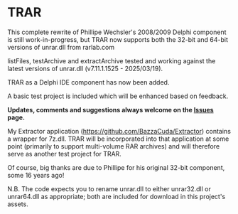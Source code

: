 # TRAR
 
This complete rewrite of Phillipe Wechsler's 2008/2009 Delphi component is still work-in-progress, but TRAR now supports both the 32-bit and 64-bit versions of unrar.dll from rarlab.com

listFiles, testArchive and extractArchive tested and working against the latest versions of unrar.dll (v7.11.1.1525 - 2025/03/19).

TRAR as a Delphi IDE component has now been added.

A basic test project is included which will be enhanced based on feedback.

**Updates, comments and suggestions always welcome on the [Issues](https://github.com/BazzaCuda/TRARunrar/issues) page.**

My Extractor application (https://github.com/BazzaCuda/Extractor) contains a wrapper for 7z.dll. TRAR will be incorporated into that application at some point (primarily to support multi-volume RAR archives) and will therefore serve as another test project for TRAR.

Of course, big thanks are due to Phillipe for his original 32-bit component, some 16 years ago!

N.B. The code expects you to rename unrar.dll to either unrar32.dll or unrar64.dll as appropriate; both are included for download in this project's assets.

